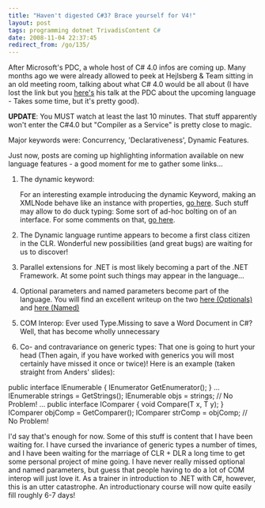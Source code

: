 ```yaml
---
title: "Haven't digested C#3? Brace yourself for V4!"
layout: post
tags: programming dotnet TrivadisContent C#
date: 2008-11-04 22:37:45
redirect_from: /go/135/
---
```


After Microsoft's PDC, a whole host of C# 4.0 infos are coming up. Many months ago we were already allowed to peek at Hejlsberg & Team sitting in an old meeting room, talking about what C# 4.0 would be all about (I have lost the link but you [here's](http://channel9.msdn.com/pdc2008/TL16/) his talk at the PDC about the upcoming language - Takes some time, but it's pretty good).

**UPDATE**: You MUST watch at least the last 10 minutes. That stuff apparently won't enter the C#4.0 but "Compiler as a Service" is pretty close to magic.

Major keywords were: Concurrency, 'Declarativeness', Dynamic Features.

Just now, posts are coming up highlighting information available on new language features - a good moment for me to gather some links...

1.  The dynamic keyword:

    For an interesting example introducing the dynamic Keyword, making an XMLNode behave like an instance with properties, [go here](http://mark.michaelis.net/Blog/DynamicallyTypedObjectsWithC40.aspx). Such stuff may allow to do duck typing: Some sort of ad-hoc bolting on of an interface. For some comments on that, [go here](http://msmvps.com/blogs/jon_skeet/archive/2008/10/30/c-4-0-dynamic-lt-t-gt.aspx).
2.  <p>The Dynamic language runtime appears to become a first class citizen in the CLR. Wonderful new possibilities (and great bugs) are waiting for us to discover!

3.  Parallel extensions for .NET is most likely becoming a part of the .NET Framework. At some point such things may appear in the language...

4.  Optional parameters and named parameters become part of the language. You will find an excellent writeup on the two [here (Optionals)](http://community.bartdesmet.net/blogs/bart/archive/2008/10/31/c-4-0-feature-focus-part-1-optional-parameters.aspx) and [here (Named)](http://community.bartdesmet.net/blogs/bart/archive/2008/11/01/c-4-0-feature-focus-part-2-named-parameters.aspx)

5.  COM Interop: Ever used Type.Missing to save a Word Document in C#? Well, that has become wholly unnecessary

6.  Co- and contravariance on generic types: That one is going to hurt your head (Then again, if you have worked with generics you will most certainly have missed it once or twice)! Here is an example (taken straight from Anders' slides):

<csharp>
public interface IEnumerable<out T> {
  IEnumerator<T> GetEnumerator();
}
...
IEnumerable<string> strings = GetStrings();
IEnumerable<object> objs = strings; // No Problem!
...
public interface IComparer<in T> {
  void Compare(T x, T y);
}
IComparer<object> objComp = GetComparer();
IComparer<string> strComp = objComp; // No Problem!
</csharp>

I'd say that's enough for now. Some of this stuff is content that I have been waiting for. I have cursed the invariance of generic types a number of times, and I have been waiting for the marriage of CLR + DLR a long time to get some personal project of mine going. I have never really missed optional and named parameters, but guess that people having to do a lot of COM interop will just love it.
As a trainer in introduction to .NET with C#, however, this is an utter catastrophe. An introductionary course will now quite easily fill roughly 6-7 days!